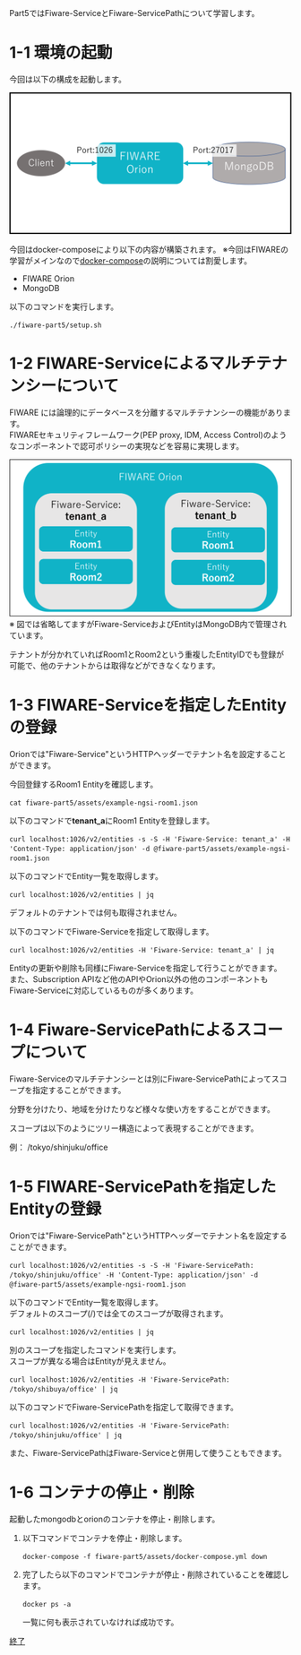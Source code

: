 Part5ではFiware-ServiceとFiware-ServicePathについて学習します。

# 1-1 環境の起動

今回は以下の構成を起動します。

![全体構成図](./assets/1-1.png)


今回はdocker-composeにより以下の内容が構築されます。
※今回はFIWAREの学習がメインなので[docker-compose](https://docs.docker.jp/compose/toc.html)の説明については割愛します。

* FIWARE Orion
* MongoDB

以下のコマンドを実行します。

`./fiware-part5/setup.sh `

# 1-2 FIWARE-Serviceによるマルチテナンシーについて

FIWARE には論理的にデータベースを分離するマルチテナンシーの機能があります。  
FIWAREセキュリティフレームワーク(PEP proxy, IDM, Access Control)のようなコンポーネントで認可ポリシーの実現などを容易に実現します。

![マルチテナンシー](./assets/1-2.png)
※ 図では省略してますがFiware-ServiceおよびEntityはMongoDB内で管理されています。

テナントが分かれていればRoom1とRoom2という重複したEntityIDでも登録が可能で、他のテナントからは取得などができなくなります。


# 1-3 FIWARE-Serviceを指定したEntityの登録
Orionでは"Fiware-Service"というHTTPヘッダーでテナント名を設定することができます。

今回登録するRoom1 Entityを確認します。

`cat fiware-part5/assets/example-ngsi-room1.json`

以下のコマンドで**tenant_a**にRoom1 Entityを登録します。

`curl localhost:1026/v2/entities -s -S -H 'Fiware-Service: tenant_a' -H 'Content-Type: application/json' -d @fiware-part5/assets/example-ngsi-room1.json`


以下のコマンドでEntity一覧を取得します。

`curl localhost:1026/v2/entities | jq`

デフォルトのテナントでは何も取得されません。

以下のコマンドでFiware-Serviceを指定して取得します。

`curl localhost:1026/v2/entities -H 'Fiware-Service: tenant_a' | jq`

Entityの更新や削除も同様にFiware-Serviceを指定して行うことができます。
また、Subscription APIなど他のAPIやOrion以外の他のコンポーネントもFiware-Serviceに対応しているものが多くあります。


# 1-4 Fiware-ServicePathによるスコープについて
Fiware-Serviceのマルチテナンシーとは別にFiware-ServicePathによってスコープを指定することができます。

分野を分けたり、地域を分けたりなど様々な使い方をすることができます。

スコープは以下のようにツリー構造によって表現することができます。

例： /tokyo/shinjuku/office


# 1-5 FIWARE-ServicePathを指定したEntityの登録

Orionでは"Fiware-ServicePath"というHTTPヘッダーでテナント名を設定することができます。

`curl localhost:1026/v2/entities -s -S -H 'Fiware-ServicePath: /tokyo/shinjuku/office' -H 'Content-Type: application/json' -d @fiware-part5/assets/example-ngsi-room1.json`

以下のコマンドでEntity一覧を取得します。  
デフォルトのスコープ(/)では全てのスコープが取得されます。

`curl localhost:1026/v2/entities | jq`


別のスコープを指定したコマンドを実行します。  
スコープが異なる場合はEntityが見えません。

`curl localhost:1026/v2/entities -H 'Fiware-ServicePath: /tokyo/shibuya/office' | jq`

以下のコマンドでFiware-ServicePathを指定して取得できます。

`curl localhost:1026/v2/entities -H 'Fiware-ServicePath: /tokyo/shinjuku/office' | jq`


また、Fiware-ServicePathはFiware-Serviceと併用して使うこともできます。

# 1-6 コンテナの停止・削除
起動したmongodbとorionのコンテナを停止・削除します。

1. 以下コマンドでコンテナを停止・削除します。

   `docker-compose -f fiware-part5/assets/docker-compose.yml down`

2. 完了したら以下のコマンドでコンテナが停止・削除されていることを確認します。

   `docker ps -a`

   一覧に何も表示されていなければ成功です。

[終了](finish.md)
